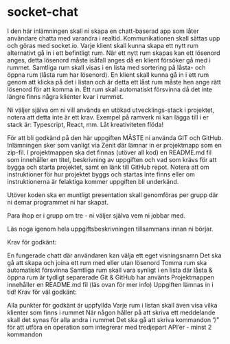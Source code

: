 # socket-chat

I den här inlämningen skall ni skapa en chatt-baserad app som låter användare chatta med varandra i realtid. Kommunikationen skall sättas upp och göras med socket.io. Varje klient skall kunna skapa ett nytt rum alternativt gå in i ett befintligt rum. När ett nytt rum skapas kan ett lösenord anges, detta lösenord måste isåfall anges då en klient försöker gå med i rummet. Samtliga rum skall visas i en lista med sortering på låsta- och öppna rum (låsta rum har lösenord). En klient skall kunna gå in i ett rum genom att klicka på det i listan och är detta ett låst rum måste hen ange rätt lösenord för att komma in. Ett rum skall automatiskt försvinna då det inte längre finns några klienter kvar i rummet.

Ni väljer själva om ni vill använda en utökad utvecklings-stack i projektet, notera att detta inte är ett krav. Exempel på ramverk ni kan lägga till i er stack är: Typescript, React, mm. Låt kreativiteten flöda!

För att bli godkänd på den här uppgiften MÅSTE ni använda GIT och GitHub. Inlämningen sker som vanligt via Zenit där lämnar in er projektmapp som en zip-fil. I projektmappen ska det finnas (utöver all kod) en README.md fil som innehåller en titel, beskrivning av uppgiften och vad som krävs för att bygga och starta projektet, samt en länk till GitHub repot. Notera att om instruktioner för hur projektet byggs och startas inte finns eller om instruktionerna är felaktiga kommer uppgiften bli underkänd.

Utöver koden ska en muntligt presentation skall genomföras per grupp där ni demar programmet ni har skapat.

Para ihop er i grupp om tre - ni väljer själva vem ni jobbar med.

Läs noga igenom hela uppgiftsbeskrivningen tillsammans innan ni börjar.

Krav för godkänt:

En fungerade chatt där användaren kan välja ett eget visningsnamn
Det ska gå att skapa och joina ett rum med eller utan lösenord
Tomma rum ska automatiskt försvinna
Samtliga rum skall vara synligt i en lista där låsta & öppna rum är tydligt separerade
Git & GitHub har använts
Projektmappen innehåller en README.md fil (läs ovan för mer info)
Uppgiften lämnas in i tid!
Krav för väl godkänt:

Alla punkter för godkänt är uppfyllda
Varje rum i listan skall även visa vilka klienter som finns i rummet
När någon håller på att skriva ett meddelande skall det synas för alla andra i rummet
Det ska gå att skriva kommandon ”/” för att utföra en operation som integrerar med tredjepart API’er - minst 2 kommandon

